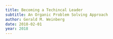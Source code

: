 ```yaml
---
title: Becoming a Techincal Leader
subtitle: An Organic Problem Solving Approach
author: Gerald M. Weinberg
date: 2018-02-01
year: 2018
---
```

